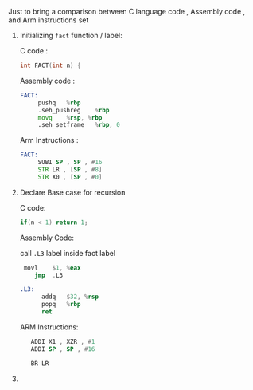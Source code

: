 Just to bring a comparison between C language code , Assembly code , and Arm instructions set   

1) Initializing `fact` function / label:   

   C code :   
   ```c
   int FACT(int n) {
   ```   
   Assembly code :      
   ```asm
   FACT:
        pushq	%rbp
        .seh_pushreg	%rbp
        movq	%rsp, %rbp
        .seh_setframe	%rbp, 0
   ```
   Arm Instructions :
   ```asm
   FACT:
        SUBI SP , SP , #16
        STR LR , [SP , #8]
        STR X0 , [SP , #0]
   ```
2) Declare Base case for recursion    
    
   C code:
   ```c
   if(n < 1) return 1;
   ```   
      
   Assembly Code:   
      
   call `.L3` label inside fact label
   ```asm
   	movl	$1, %eax
	   jmp	.L3
   ```
   ```asm
   .L3:
         addq	$32, %rsp
         popq	%rbp
         ret
   ```
   
   ARM Instructions:   
   
   ```asm
      ADDI X1 , XZR , #1
      ADDI SP , SP , #16

      BR LR
   ```
4)


